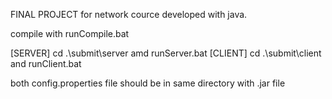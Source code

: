 FINAL PROJECT for network cource developed with java.

compile with runCompile.bat

[SERVER] cd .\submit\server amd runServer.bat
[CLIENT] cd .\submit\client and runClient.bat 

both config.properties file should be in same directory with .jar file
